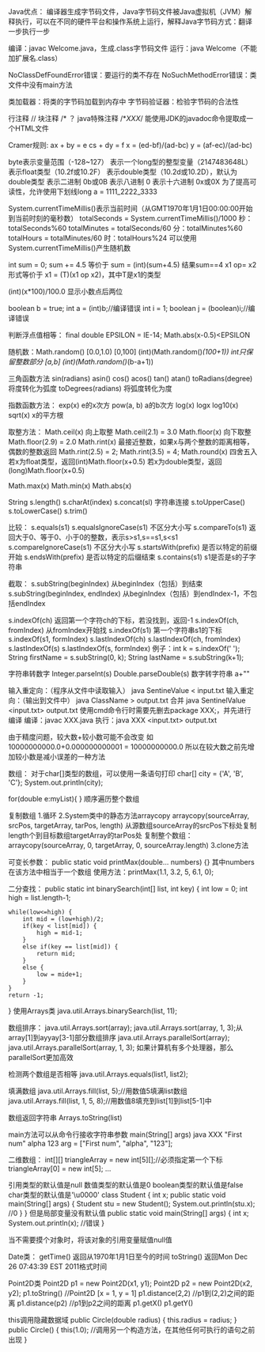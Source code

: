 Java优点：
编译器生成字节码文件，Java字节码文件被Java虚拟机（JVM）解释执行，可以在不同的硬件平台和操作系统上运行，解释Java字节码方式：翻译一步执行一步

编译：javac Welcome.java，生成.class字节码文件
运行：java Welcome（不能加扩展名.class）

NoClassDefFoundError错误：要运行的类不存在
NoSuchMethodError错误：类文件中没有main方法

类加载器：将类的字节码加载到内存中
字节码验证器：检验字节码的合法性

行注释  //
块注释  /*
？  java特殊注释  /**XXX*/  能使用JDK的javadoc命令提取成一个HTML文件

Cramer规则:
ax + by = e
cs + dy = f
x = (ed-bf)/(ad-bc)
y = (af-ec)/(ad-bc)

byte表示变量范围（-128~127）
表示一个long型的整型变量（2147483648L）
表示float类型（10.2f或10.2F）
表示double类型（10.2d或10.2D），默认为double类型
表示二进制  0b或0B
表示八进制  0
表示十六进制  0x或0X
为了提高可读性，允许使用下划线long a = 1111_2222_3333

System.currentTimeMillis()表示当前时间（从GMT1970年1月1日00:00:00开始到当前时刻的毫秒数）
totalSeconds = System.currentTimeMillis()/1000
秒：totalSeconds%60
totalMinutes = totalSeconds/60
分：totalMinutes%60
totalHours = totalMinutes/60
时：totalHours%24
可以使用System.currentTimeMillis()产生随机数

int sum = 0;
sum += 4.5  等价于  sum = (int)(sum+4.5)
结果sum==4
x1 op= x2 形式等价于  x1 = (T)(x1 op x2)，其中T是x1的类型

(int)(x*100)/100.0  显示小数点后两位

boolean b = true;
int a = (int)b;//编译错误
int i = 1;
boolean j = (boolean)i;//编译错误

判断浮点值相等：
final double EPSILON = IE-14;
Math.abs(x-0.5)<EPSILON

随机数：Math.random()  [0.0,1.0)
[0,100]  (int)(Math.random()*(100+1))  int只保留整数部分
[a,b]  (int)(Math.random()*(b-a+1))

三角函数方法
sin(radians)  asin()
cos()  acos()
tan()  atan()
toRadians(degree)  将度转化为弧度
toDegrees(radians)  将弧度转化为度

指数函数方法：
exp(x)  e的x次方
pow(a, b)  a的b次方
log(x)  logx
log10(x)
sqrt(x)  x的平方根

取整方法：
Math.ceil(x)  向上取整  Math.ceil(2.1) = 3.0
Math.floor(x)  向下取整  Math.floor(2.9) = 2.0
Math.rint(x)  最接近整数，如果x与两个整数的距离相等，偶数的整数返回
Math.rint(2.5) = 2;  Math.rint(3.5) = 4;
Math.round(x)  四舍五入
若x为float类型，返回(int)Math.floor(x+0.5)
若x为double类型，返回(long)Math.floor(x+0.5)

Math.max(x)
Math.min(x)
Math.abs(x)

String
s.length()
s.charAt(index)
s.concat(sl)  字符串连接
s.toUpperCase()
s.toLowerCase()
s.trim()

比较：
s.equals(s1)
s.equalsIgnoreCase(s1)  不区分大小写
s.compareTo(s1)  返回大于0、等于0、小于0的整数，表示s>s1,s==s1,s<s1
s.compareIgnoreCase(s1)  不区分大小写
s.startsWith(prefix)  是否以特定的前缀开始
s.endsWith(prefix)  是否以特定的后缀结束
s.contains(s1)  s1是否是s的子字符串

截取：
s.subString(beginIndex)  从beginIndex（包括）到结束
s.subString(beginIndex, endIndex)  从beginIndex（包括）到endIndex-1，不包括endIndex

s.indexOf(ch)  返回第一个字符ch的下标，若没找到，返回-1
s.indexOf(ch, fromIndex)  从fromIndex开始找
s.indexOf(s1)  第一个字符串s1的下标
s.indexOf(s1, formIndex)
s.lastIndexOf(ch)
s.lastIndexOf(ch, fromIndex)
s.lastIndexOf(s)
s.lastIndexOf(s, formIndex)
例子：int k = s.indexOf(' ');
String firstName = s.subString(0, k);
String lastName = s.subString(k+1);

字符串转数字
Integer.parseInt(s)
Double.parseDouble(s)
数字转字符串
a+""

输入重定向：（程序从文件中读取输入）
java SentineValue < input.txt
输入重定向：（输出到文件中）
java ClassName > output.txt
合并
java SentinelValue <input.txt> output.txt
使用cmd命令行时需要先删去package XXX;，并先进行编译
编译：javac XXX.java 
执行：java XXX <input.txt> output.txt

由于精度问题，较大数+较小数可能不会改变
如10000000000.0+0.000000000001 = 10000000000.0
所以在较大数之前先增加较小数是减小误差的一种方法


数组：
对于char[]类型的数组，可以使用一条语句打印
char[] city = {'A', 'B', 'C'};
System.out.println(city);

for(double e:myList){ }  顺序遍历整个数组

复制数组
1.循环
2.System类中的静态方法arraycopy
arraycopy(sourceArray, srcPos, targetArray, tarPos, length)
从源数组sourceArray的srcPos下标处复制length个到目标数组targetArray的tarPos处
复制整个数组：arraycopy(sourceArray, 0, targetArray, 0, sourceArray.length)
3.clone方法

可变长参数：
public static void printMax(double... numbers) {}
其中numbers在该方法中相当于一个数组
使用方法：printMax(1.1, 3.2, 5, 6.1, 0);

二分查找：
public static int binarySearch(int[] list, int key) {
	int low = 0;
	int high = list.length-1;

	while(low<=high) {
		int mid = (low+high)/2;
		if(key < list[mid]) {
			high = mid-1;
		}
		else if(key == list[mid]) {
			return mid;
		}
		else {
			low = mide+1;
		}
	}
	return -1;
}
使用Arrays类
java.util.Arrays.binarySearch(list, 11);

数组排序：
java.util.Arrays.sort(array);
java.util.Arrays.sort(array, 1, 3);从array[1]到ayyay[3-1]部分数组排序
java.util.Arrays.parallelSort(array);
java.util.Arrays.parallelSort(array, 1, 3);
如果计算机有多个处理器，那么parallelSort更加高效

检测两个数组是否相等
java.util.Arrays.equals(list1, list2);

填满数组
java.util.Arrays.fill(list, 5);//用数值5填满list数组
java.util.Arrays.fill(list, 1, 5, 8);//用数值8填充到list[1]到list[5-1]中

数组返回字符串
Arrays.toString(list)

main方法可以从命令行接收字符串参数  main(String[] args)
java XXX "First num" alpha 123
arg = ["First num", "alpha", "123"];

二维数组：
int[][] triangleArray = new int[5][];//必须指定第一个下标
triangleArray[0] = new int[5];
...

引用类型的默认值是null
数值类型的默认值是0
boolean类型的默认值是false
char类型的默认值是'\u0000'
class Student {
	int x;
	public static void main(String[] args) {
		Student stu = new Student();
		System.out.println(stu.x); //0
	}
}
但是局部变量没有默认值
public static void main(String[] args) {
	int x;
	System.out.println(x); //错误
}

当不需要摸个对象时，将该对象的引用变量赋值null值

Date类：
getTime()  返回从1970年1月1日至今的时间
toString()  返回Mon Dec 26 07:43:39 EST 2011格式时间

Point2D类
Point2D p1 = new Point2D(x1, y1);
Point2D p2 = new Point2D(x2, y2);
p1.toString() //Point2D [x = 1, y = 1]
p1.distance(2,2) //p1到(2,2)之间的距离
p1.distance(p2) //p1到p2之间的距离
p1.getX()
p1.getY()

this调用隐藏数据域
public Circle(double radius) {
	this.radius = radius;
}
public Circle() {
	this(1.0); //调用另一个构造方法，在其他任何可执行的语句之前出现
}
